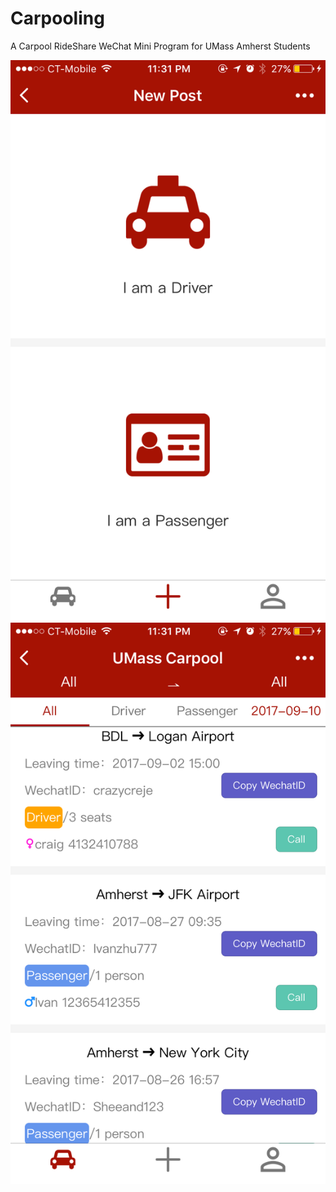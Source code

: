 # Carpooling

A Carpool RideShare WeChat Mini Program for UMass Amherst Students

![](images/WechatIMG1.png)![](images/WechatIMG2.png)
